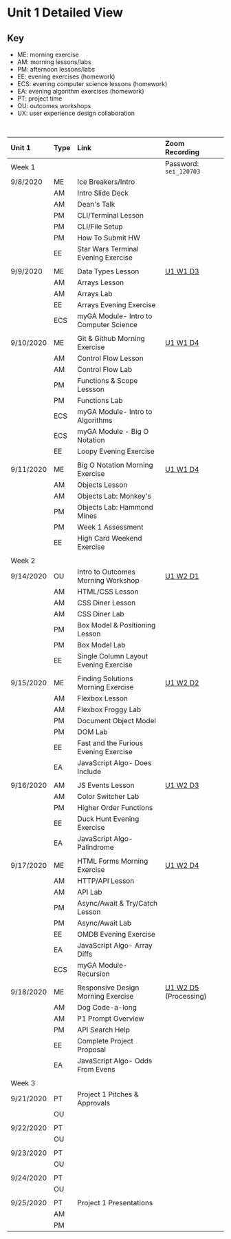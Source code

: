 # Unit 1 Detailed View

## Key

- ME: morning exercise
- AM: morning lessons/labs
- PM: afternoon lessons/labs
- EE: evening exercises (homework)
- ECS: evening computer science lessons (homework)
- EA: evening algorithm exercises (homework)
- PT: project time
- OU: outcomes workshops
- UX: user experience design collaboration

<br>

| **Unit 1** | **Type** | **Link**                               | **Zoom Recording**                                                                                                                      |
| :--------- | :------- | :------------------------------------- | :-------------------------------------------------------------------------------------------------------------------------------------- |
| Week 1     |          |                                        | Password: `sei_120703`                                                                                                                  |
| 9/8/2020   | ME       | Ice Breakers/Intro                     |                                                                                                                                         |
|            | AM       | Intro Slide Deck                       |                                                                                                                                         |
|            | AM       | Dean's Talk                            |                                                                                                                                         |
|            | PM       | CLI/Terminal Lesson                    |                                                                                                                                         |
|            | PM       | CLI/File Setup                         |                                                                                                                                         |
|            | PM       | How To Submit HW                       |                                                                                                                                         |
|            | EE       | Star Wars Terminal Evening Exercise    |                                                                                                                                         |
|            |          |                                        |                                                                                                                                         |
| 9/9/2020   | ME       | Data Types Lesson                      | [U1 W1 D3](https://generalassembly.zoom.us/rec/share/o-TSXjeEWw7ArbvTnUuaUgFCDkYz5JvfNOBfUqrCzzIgFM5atyExuFFvlcUX22i-.bQc2k8fz_ToZcuee) |
|            | AM       | Arrays Lesson                          |                                                                                                                                         |
|            | AM       | Arrays Lab                             |                                                                                                                                         |
|            | EE       | Arrays Evening Exercise                |                                                                                                                                         |
|            | ECS      | myGA Module- Intro to Computer Science |                                                                                                                                         |
|            |          |                                        |                                                                                                                                         |
| 9/10/2020  | ME       | Git & Github Morning Exercise          | [U1 W1 D4](https://generalassembly.zoom.us/rec/share/B7jz_HPZhOwlq2jLy8KaZ4vWoUr7gYpgmtZlspjJWpra2T6zNLonUjG6C5EvKx6C.zw-I-ZUEU52GfiAW) |
|            | AM       | Control Flow Lesson                    |                                                                                                                                         |
|            | AM       | Control Flow Lab                       |                                                                                                                                         |
|            | PM       | Functions & Scope Lessson              |                                                                                                                                         |
|            | PM       | Functions Lab                          |                                                                                                                                         |
|            | ECS      | myGA Module- Intro to Algorithms       |                                                                                                                                         |
|            | ECS      | myGA Module - Big O Notation           |                                                                                                                                         |
|            | EE       | Loopy Evening Exercise                 |                                                                                                                                         |
|            |          |                                        |                                                                                                                                         |
| 9/11/2020  | ME       | Big O Notation Morning Exercise        | [U1 W1 D4](https://generalassembly.zoom.us/rec/share/rA2X4Bs_0yig3Yz7jTcJOW-kGHox2ik0RFCp--6zgMSC3y8tH7i17ob7CIvVbpVV.HWzH3w6QAadhh4HY) |
|            | AM       | Objects Lesson                         |                                                                                                                                         |
|            | AM       | Objects Lab: Monkey's                  |                                                                                                                                         |
|            | PM       | Objects Lab: Hammond Mines             |                                                                                                                                         |
|            | PM       | Week 1 Assessment                      |                                                                                                                                         |
|            | EE       | High Card Weekend Exercise             |                                                                                                                                         |
|            |          |                                        |                                                                                                                                         |
| Week 2     |          |                                        |                                                                                                                                         |
| 9/14/2020  | OU       | Intro to Outcomes Morning Workshop     | [U1 W2 D1](https://generalassembly.zoom.us/rec/share/lyu2HdcJntDVzeTpBTmZK8tfQ83iqVBQMaET2BP1Pd-2aoKevZNlIA6dKiTUTFU-.wJ1rQAo1D4nNpgHR) |
|            | AM       | HTML/CSS Lesson                        |                                                                                                                                         |
|            | AM       | CSS Diner Lesson                       |                                                                                                                                         |
|            | AM       | CSS Diner Lab                          |                                                                                                                                         |
|            | PM       | Box Model & Positioning Lesson         |                                                                                                                                         |
|            | PM       | Box Model Lab                          |                                                                                                                                         |
|            | EE       | Single Column Layout Evening Exercise  |                                                                                                                                         |
|            |          |                                        |                                                                                                                                         |
| 9/15/2020  | ME       | Finding Solutions Morning Exercise     | [U1 W2 D2](https://generalassembly.zoom.us/rec/share/lyu2HdcJntDVzeTpBTmZK8tfQ83iqVBQMaET2BP1Pd-2aoKevZNlIA6dKiTUTFU-.wJ1rQAo1D4nNpgHR) |
|            | AM       | Flexbox Lesson                         |                                                                                                                                         |
|            | AM       | Flexbox Froggy Lab                     |                                                                                                                                         |
|            | PM       | Document Object Model                  |                                                                                                                                         |
|            | PM       | DOM Lab                                |                                                                                                                                         |
|            | EE       | Fast and the Furious Evening Exercise  |                                                                                                                                         |
|            | EA       | JavaScript Algo- Does Include          |                                                                                                                                         |
|            |          |                                        |                                                                                                                                         |
| 9/16/2020  | AM       | JS Events Lesson                       | [U1 W2 D3](https://generalassembly.zoom.us/rec/share/mwWBiVo57ICHUq78UeRluea3_pdLm2f4iUqTQpfvBI7R2FlnRPwaYFVh5aXEc1OR.uXoYYLvbBFp78MYW) |
|            | AM       | Color Switcher Lab                     |                                                                                                                                         |
|            | PM       | Higher Order Functions                 |                                                                                                                                         |
|            | EE       | Duck Hunt Evening Exercise             |                                                                                                                                         |
|            | EA       | JavaScript Algo- Palindrome            |                                                                                                                                         |
|            |          |                                        |                                                                                                                                         |
| 9/17/2020  | ME       | HTML Forms Morning Exercise            | [U1 W2 D4](https://generalassembly.zoom.us/rec/share/OyQ2lXG4E3mdBE-nfDsYJNdbV3QMloplqHB2bjUoJxeEZosyAZoGxVDUfJldyipz.TYsbIi5Ols2SnRqx) |
|            | AM       | HTTP/API Lesson                        |                                                                                                                                         |
|            | AM       | API Lab                                |                                                                                                                                         |
|            | PM       | Async/Await & Try/Catch Lesson         |                                                                                                                                         |
|            | PM       | Async/Await Lab                        |                                                                                                                                         |
|            | EE       | OMDB Evening Exercise                  |                                                                                                                                         |
|            | EA       | JavaScript Algo- Array Diffs           |                                                                                                                                         |
|            | ECS      | myGA Module- Recursion                 |                                                                                                                                         |
|            |          |                                        |                                                                                                                                         |
| 9/18/2020  | ME       | Responsive Design Morning Exercise     | [U1 W2 D5]() (Processing)                                                                                                               |
|            | AM       | Dog Code-a-long                        |                                                                                                                                         |
|            | AM       | P1 Prompt Overview                     |                                                                                                                                         |
|            | PM       | API Search Help                        |                                                                                                                                         |
|            | EE       | Complete Project Proposal              |                                                                                                                                         |
|            | EA       | JavaScript Algo- Odds From Evens       |                                                                                                                                         |
|            |          |                                        |                                                                                                                                         |
| Week 3     |          |                                        |                                                                                                                                         |
| 9/21/2020  | PT       | Project 1 Pitches & Approvals          |                                                                                                                                         |
|            | OU       |                                        |                                                                                                                                         |
|            |          |                                        |                                                                                                                                         |
| 9/22/2020  | PT       |                                        |                                                                                                                                         |
|            | OU       |                                        |                                                                                                                                         |
|            |          |                                        |                                                                                                                                         |
| 9/23/2020  | PT       |                                        |                                                                                                                                         |
|            | OU       |                                        |                                                                                                                                         |
|            |          |                                        |                                                                                                                                         |
| 9/24/2020  | PT       |                                        |                                                                                                                                         |
|            | OU       |                                        |                                                                                                                                         |
|            |          |                                        |                                                                                                                                         |
| 9/25/2020  | PT       | Project 1 Presentations                |                                                                                                                                         |
|            | AM       |                                        |                                                                                                                                         |
|            | PM       |                                        |                                                                                                                                         |
